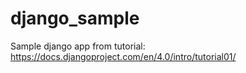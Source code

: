 # django_sample
Sample django app from tutorial: https://docs.djangoproject.com/en/4.0/intro/tutorial01/
